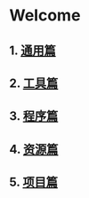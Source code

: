 # Welcome 

## 1. [通用篇](https://kamisaer.github.io/helloword/Common/)  
## 2. [工具篇](https://kamisaer.github.io/helloword/Tool/)  
## 3. [程序篇](https://kamisaer.github.io/helloword/Code/)  
## 4. [资源篇](https://kamisaer.github.io/helloword/Resource/)  
## 5. [项目篇](https://kamisaer.github.io/helloword/Project/) 




